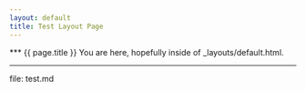```yaml
---
layout: default
title: Test Layout Page
---
```

*** {{ page.title }}
You are here, hopefully inside of _layouts/default.html.
____
file: test.md
